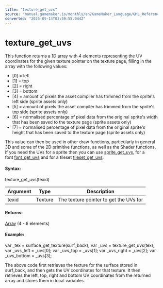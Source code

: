 ```yaml
---
title: "texture_get_uvs"
source: "manual.gamemaker.io/monthly/en/GameMaker_Language/GML_Reference/Drawing/Textures/texture_get_uvs.htm"
converted: "2025-09-14T03:59:55.044Z"
---
```


# texture\_get\_uvs

This function returns a 1D [array](../../../GML_Overview/Arrays.md) with 4 elements representing the UV coordinates for the given texture pointer on the texture page, filling in the array with the following values:

-   \[0\] = left
-   \[1\] = top
-   \[2\] = right
-   \[3\] = bottom
-   \[4\] = amount of pixels the asset compiler has trimmed from the sprite's left side (sprite assets only)
-   \[5\] = amount of pixels the asset compiler has trimmed from the sprite's top side (sprite assets only)
-   \[6\] = normalised percentage of pixel data from the original sprite's width that has been saved to the texture page (sprite assets only)
-   \[7\] = normalised percentage of pixel data from the original sprite's height that has been saved to the texture page (sprite assets only)

This value can then be used in other draw functions, particularly in general 3D and some of the 2D primitive functions, as well as the Shader functions. If you need the UVs for a sprite then you can use [sprite\_get\_uvs](../../Asset_Management/Sprites/Sprite_Information/sprite_get_uvs.md), for a font [font\_get\_uvs](../../Asset_Management/Fonts/font_get_uvs.md) and for a tileset [tileset\_get\_uvs](../../Asset_Management/Tilsets/tileset_get_uvs.md).

#### Syntax:

texture\_get\_uvs(texid)

| Argument | Type | Description |
| --- | --- | --- |
| texid | Texture | The texture pointer to get the UVs for |

#### Returns:

[Array](../../../GML_Overview/Arrays.md) (4 - 8 elements)

#### Example:

var \_tex = surface\_get\_texture(surf\_back);
var \_uvs = texture\_get\_uvs(tex);
var \_uvs\_left = \_uvs\[0\];
var \_uvs\_top = \_uvs\[1\];
var \_uvs\_right = \_uvs\[2\];
var \_uvs\_bottom = \_uvs\[3\];

The above code first retrieves the texture for the surface stored in surf\_back, and then gets the UV coordinates for that texture. It then retrieves the left, top, right and bottom UV coordinates from the returned array and stores them in local variables.